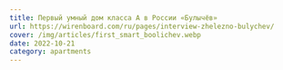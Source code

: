 ```yaml
---
title: Первый умный дом класса А в России «Булычёв»
url: https://wirenboard.com/ru/pages/interview-zhelezno-bulychev/
cover: /img/articles/first_smart_boolichev.webp
date: 2022-10-21
category: apartments
---
```

